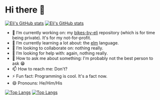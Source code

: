 # Hi there 👋

[![Eli's GitHub stats](https://github-readme-stats.vercel.app/api?username=lishaduck&count_private=true&show_icons=true&&theme=city_lights#gh-dark-mode-only)](https://github.com/anuraghazra/github-readme-stats#gh-dark-mode-only)
[![Eli's GitHub stats](https://github-readme-stats.vercel.app/api?username=lishaduck&count_private=true&show_icons=true&&theme=swift#gh-light-mode-only)](https://github.com/anuraghazra/github-readme-stats#gh-light-mode-only)


<!--
**lishaduck/lishaduck** is a ✨ _special_ ✨ repository because its `README.md` (this file) appears on your GitHub profile.

Here are some ideas to get you started:
-->

- 🔭 I’m currently working on: my [bikes-by-eli](https://github.com/lishaduck/Bikes-By-Eli) repository (which is for time being private). It's for my not-for-profit.  
- 🌱 I’m currently learning a lot about: the [elm](https://elm-lang.org) language.
- 👯 I’m looking to collaborate on: nothing really.
- 🤔 I’m looking for help with: again, nothing really.
- 💬 How to ask me about something: I'm probably not the best person to ask 😁
- 📫 How to reach me: Don't?
- ⚡ Fun fact: Programming is cool. It's a fact now.  
- 😄 Pronouns: He/Him/His


[![Top Langs](https://github-readme-stats.vercel.app/api/top-langs/?username=lishaduck&layout=compact&theme=city_lights#gh-dark-mode-only)](https://github.com/anuraghazra/github-readme-stats)
[![Top Langs](https://github-readme-stats.vercel.app/api/top-langs/?username=lishaduck&layout=compact&theme=swift#gh-dark-mode-only)](https://github.com/anuraghazra/github-readme-stats)
